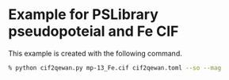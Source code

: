 # Example for PSLibrary pseudopoteial and Fe CIF

This example is created with the following command.

```sh
% python cif2qewan.py mp-13_Fe.cif cif2qewan.toml --so --mag
```

